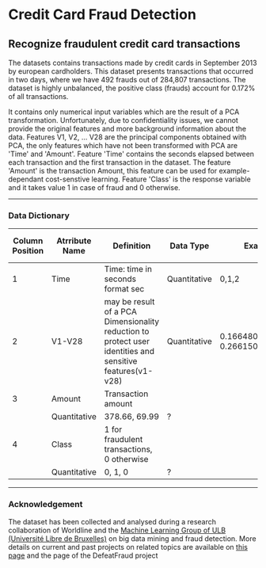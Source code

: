 # Credit Card Fraud Detection

## Recognize fraudulent credit card transactions


The datasets contains transactions made by credit cards in September 2013 by european cardholders.
This dataset presents transactions that occurred in two days, where we have 492 frauds out of 284,807 transactions. The dataset is highly unbalanced, the positive class (frauds) account for 0.172% of all transactions.

It contains only numerical input variables which are the result of a PCA transformation. Unfortunately, due to confidentiality issues, we cannot provide the original features and more background information about the data. Features V1, V2, … V28 are the principal components obtained with PCA, the only features which have not been transformed with PCA are 'Time' and 'Amount'. Feature 'Time' contains the seconds elapsed between each transaction and the first transaction in the dataset. The feature 'Amount' is the transaction Amount, this feature can be used for example-dependant cost-senstive learning. Feature 'Class' is the response variable and it takes value 1 in case of fraud and 0 otherwise.

---

### Data Dictionary 

| Column   Position 	| Atrribute Name        	| Definition                                                                                                                                                                                                              	| Data Type    	| Example                          	| % Null Ratios 	|
|-------------------	|-----------------------	|-------------------------------------------------------------------------------------------------------------------------------------------------------------------------------------------------------------------------	|--------------	|----------------------------------	|---------------	|
| 1                 	| Time                  	| Time: time in seconds  format sec                                                                                                                                                                                       	| Quantitative 	| 0,1,2 	                        | ?             	|
| 2                 	| V1-V28                  	| may be result of a PCA Dimensionality reduction to protect user identities and sensitive features(v1-v28)                                                                                                                                                                                         	| Quantitative 	| 0.16648011335321, 0.26615071205963      	| ?             	|
| 3                 	| Amount                   	| Transaction amount                                                                    
        | Quantitative 	| 378.66, 69.99              	    | ?             	|
| 4                 	| Class 	| 1 for fraudulent transactions, 0 otherwise                                                                                                                                  	
        | Quantitative 	| 0, 1, 0               	        | ?             	|

---

### Acknowledgement

The dataset has been collected and analysed during a research collaboration of Worldline and the [Machine Learning Group of ULB (Université Libre de Bruxelles)](http://mlg.ulb.ac.be) on big data mining and fraud detection. More details on current and past projects on related topics are available on [this page](https://www.researchgate.net/project/Fraud-detection-5) and the page of the DefeatFraud project
